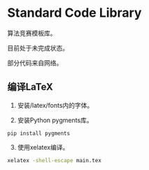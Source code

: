 # Standard Code Library

算法竞赛模板库。

目前处于未完成状态。

部分代码来自网络。

## 编译LaTeX

1. 安装/latex/fonts内的字体。

2. 安装Python pygments库。
```bsah
pip install pygments
```

3. 使用xelatex编译。
```bash
xelatex -shell-escape main.tex
```